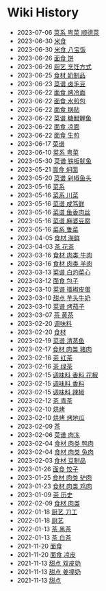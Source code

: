 # Wiki History

- 2023-07-06        [菜系 粤菜 顺德菜](/0067_菜系_粤菜_顺德菜)
- 2023-06-30        [米食](/0065_米食)
- 2023-06-30        [米食 八宝饭](/0066_米食_八宝饭)
- 2023-06-26        [面食 饼](/0063_面食_饼)
- 2023-06-26        [厨艺 烹饪方式](/0064_厨艺_烹饪方式)
- 2023-06-25        [食材 奶制品](/0062_食材_奶制品)
- 2023-06-23        [菜谱 卤毛豆](/0061_菜谱_卤毛豆)
- 2023-06-22        [面食 烤冷面](/0059_面食_烤冷面)
- 2023-06-22        [面食 水煎包](/0055_面食_水煎包)
- 2023-06-22        [面食 锅贴](/0057_面食_锅贴)
- 2023-06-22        [菜谱 糖醋鲤鱼](/0060_菜谱_糖醋鲤鱼)
- 2023-06-22        [面食 凉面](/0058_面食_凉面)
- 2023-06-22        [面食 生煎](/0056_面食_生煎)
- 2023-06-17        [菜谱](/0054_菜谱)
- 2023-06-10        [菜系 粤菜](/0053_菜系_粤菜)
- 2023-05-30        [菜谱 铁板鱿鱼](/0020_菜谱_铁板鱿鱼)
- 2023-05-21        [面食 焖面](/0021_面食_焖面)
- 2023-05-20        [菜谱 剁椒鱼头](/0022_菜谱_剁椒鱼头)
- 2023-05-16        [菜系](/0017_菜系)
- 2023-05-16        [菜系 川菜](/0018_菜系_川菜)
- 2023-05-16        [菜谱 咸笃鲜](/0024_菜谱_咸笃鲜)
- 2023-05-16        [菜谱 鱼香肉丝](/0025_菜谱_鱼香肉丝)
- 2023-05-16        [菜谱 麻婆豆腐](/0023_菜谱_麻婆豆腐)
- 2023-05-16        [菜系 鲁菜](/0019_菜系_鲁菜)
- 2023-04-05        [食材 海鲜](/0004_食材_海鲜)
- 2023-04-03        [茶 花茶](/0026_茶_花茶)
- 2023-03-16        [食材 肉类 牛肉](/0014_食材_肉类_牛肉)
- 2023-03-16        [食材 肉类 羊肉](/0013_食材_肉类_羊肉)
- 2023-03-13        [菜谱 白灼菜心](/0027_菜谱_白灼菜心)
- 2023-03-12        [面食 包子](/0028_面食_包子)
- 2023-03-10        [菜谱 擂椒皮蛋](/0029_菜谱_擂椒皮蛋)
- 2023-03-10        [甜点 芋头牛奶](/0030_甜点_芋头牛奶)
- 2023-03-10        [菜谱 烤茄子](/0031_菜谱_烤茄子)
- 2023-03-07        [茶 黄茶](/0032_茶_黄茶)
- 2023-02-20        [调味料](/0007_调味料)
- 2023-02-20        [食材](/0003_食材)
- 2023-02-19        [菜谱 清蒸鱼](/0033_菜谱_清蒸鱼)
- 2023-02-17        [食材 肉类 猪肉](/0016_食材_肉类_猪肉)
- 2023-02-16        [茶 红茶](/0034_茶_红茶)
- 2023-02-16        [茶 绿茶](/0035_茶_绿茶)
- 2023-02-15        [调味料 香料 花椒](/0008_调味料_香料_花椒)
- 2023-02-15        [调味料 香料](/0036_调味料_香料)
- 2023-02-15        [调味料 辣椒](/0009_调味料_辣椒)
- 2023-02-12        [茶 青茶](/0037_茶_青茶)
- 2023-02-10        [烘烤](/0038_烘烤)
- 2023-02-10        [烘烤 烤地瓜](/0039_烘烤_烤地瓜)
- 2023-02-09        [茶](/0040_茶)
- 2023-02-06        [菜谱 肉冻](/0041_菜谱_肉冻)
- 2023-02-04        [食材 肉类 鸭肉](/0010_食材_肉类_鸭肉)
- 2023-02-04        [食材 肉类 兔肉](/0015_食材_肉类_兔肉)
- 2023-02-03        [食材 豆制品](/0006_食材_豆制品)
- 2023-01-26        [面食 饺子](/0042_面食_饺子)
- 2023-01-25        [食材 肉类 驴肉](/0012_食材_肉类_驴肉)
- 2023-01-23        [食材 肉类 鸡肉](/0011_食材_肉类_鸡肉)
- 2023-01-09        [茶 历史](/0043_茶_历史)
- 2022-02-09        [食材 肉类](/0005_食材_肉类)
- 2022-01-18        [厨艺 刀工](/0044_厨艺_刀工)
- 2022-01-18        [厨艺](/0045_厨艺)
- 2022-01-13        [茶 黑茶](/0047_茶_黑茶)
- 2022-01-13        [茶 白茶](/0046_茶_白茶)
- 2021-11-20        [面食](/0049_面食)
- 2021-11-20        [面食 凉皮](/0048_面食_凉皮)
- 2021-11-13        [甜点 双皮奶](/0052_甜点_双皮奶)
- 2021-11-13        [甜点 姜撞奶](/0050_甜点_姜撞奶)
- 2021-11-13        [甜点](/0051_甜点)
